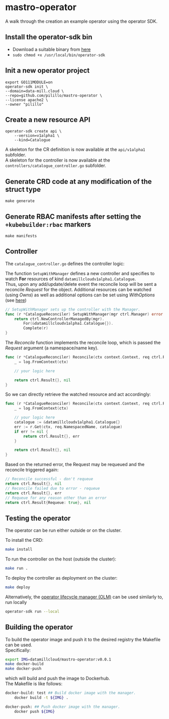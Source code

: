 # mastro-operator

A walk through the creation an example operator using the operator SDK.

## Install the operator-sdk bin
* Download a suitable binary from [here](https://github.com/operator-framework/operator-sdk/releases)
* `sudo chmod +x /usr/local/bin/operator-sdk`

## Init a new operator project
```
export GO111MODULE=on
operator-sdk init \
--domain=data-mill.cloud \
--repo=github.com/pilillo/mastro-operator \
--license apache2 \
--owner "pilillo"
```

## Create a new resource API
```
operator-sdk create api \
    --version=v1alpha1 \
    --kind=Catalogue
```

A skeleton for the CR definition is now available at the `api/v1alpha1` subfolder.  
A skeleton for the controller is now available at the `controllers/catalogue_controller.go` subfolder.

## Generate CRD code at any modification of the struct type
```
make generate
```

## Generate RBAC manifests after setting the `+kubebuilder:rbac` markers
```
make manifests
```

## Controller

The `catalogue_controller.go` defines the controller logic:

The function `SetupWithManager` defines a new controller and specifies to watch **For** resources of kind `datamillcloudv1alpha1.Catalogue`.  
Thus, upon any add/update/delete event the reconcile loop will be sent a reconcile *Request* for the object.
Additional resources can be watched (using *Owns*) as well as additional options can be set using *WithOptions* (see [here](https://sdk.operatorframework.io/docs/building-operators/golang/tutorial/#implement-the-controller))

```go
// SetupWithManager sets up the controller with the Manager.
func (r *CatalogueReconciler) SetupWithManager(mgr ctrl.Manager) error {
	return ctrl.NewControllerManagedBy(mgr).
		For(&datamillcloudv1alpha1.Catalogue{}).
		Complete(r)
}
```

The *Reconcile* function implements the reconcile loop, which is passed the *Request* argument (a namespace/name key).

```go
func (r *CatalogueReconciler) Reconcile(ctx context.Context, req ctrl.Request) (ctrl.Result, error) {
	_ = log.FromContext(ctx)

	// your logic here

	return ctrl.Result{}, nil
}
```

So we can directly retrieve the watched resource and act accordingly:
```go
func (r *CatalogueReconciler) Reconcile(ctx context.Context, req ctrl.Request) (ctrl.Result, error) {
	_ = log.FromContext(ctx)

	// your logic here
	catalogue := &datamillcloudv1alpha1.Catalogue{}
	err := r.Get(ctx, req.NamespacedName, catalogue)
	if err != nil {
		return ctrl.Result{}, err
	}

	return ctrl.Result{}, nil
}
```

Based on the returned error, the Request may be requeued and the reconcile triggered again:
```go
// Reconcile successful - don't requeue
return ctrl.Result{}, nil
// Reconcile failed due to error - requeue
return ctrl.Result{}, err
// Requeue for any reason other than an error
return ctrl.Result{Requeue: true}, nil
```

## Testing the operator
The operator can be run either outside or on the cluster.  

To install the CRD:
```bash
make install
```

To run the controller on the host (outside the cluster):
```bash
make run .
```

To deploy the controller as deployment on the cluster:
```bash
make deploy
```

Alternatively, the [operator lifecycle manager (OLM)](https://sdk.operatorframework.io/docs/olm-integration/quickstart-bundle/#enabling-olm) can be used similarly to,  
run locally
```bash
operator-sdk run --local
```

## Building the operator
To build the operator image and push it to the desired registry the Makefile can be used.  
Specifically:
```bash
export IMG=datamillcloud/mastro-operator:v0.0.1
make docker-build
make docker-push
```

which will build and push the image to Dockerhub.  
The Makefile is like follows:  
```bash
docker-build: test ## Build docker image with the manager.
	docker build -t ${IMG} .

docker-push: ## Push docker image with the manager.
	docker push ${IMG}
```